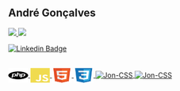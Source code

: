 ## André Gonçalves 


<div>
  <a href="https://github.com/AndreAntG/">
  <img height="180em" src="https://github-readme-stats.vercel.app/api?username=AndreAntG&show_icons=true&theme=dracula&include_all_commits=true&count_private=true"/>
  <img height="180em" src="https://github-readme-stats.vercel.app/api/top-langs/?username=AndreAntG&layout=compact&langs_count=16&theme=dracula"/>
</div>

 ![Linkedin Badge](https://img.shields.io/badge/-andreantg-3370cc?style=flat&logo=Linkedin&logoColor=white&link=https://www.linkedin.com/in/andreantg/)

  
<div style="display: inline_block"><br>
  <img align="center" alt="Jon-Js" height="30" width="40" src="https://raw.githubusercontent.com/devicons/devicon/master/icons/php/php-plain.svg">
  <img align="center" alt="Jon-Js" height="30" width="40" src="https://raw.githubusercontent.com/devicons/devicon/master/icons/javascript/javascript-plain.svg">
  <img align="center" alt="Jon-HTML" height="30" width="40" src="https://raw.githubusercontent.com/devicons/devicon/master/icons/html5/html5-original.svg">
  <img align="center" alt="Jon-CSS" height="30" width="40" src="https://raw.githubusercontent.com/devicons/devicon/master/icons/css3/css3-original.svg">
  <img align="center" alt="Jon-CSS" height="30" width="40" src="https://raw.githubusercontent.com/jmnote/z-icons/master/svg/csharp.svg">
  <img align="center" alt="Jon-CSS" height="30" width="40" src="https://raw.githubusercontent.com/jmnote/z-icons/master/88x31/github.png">
  
  	
  
</div>
  
  ##
  
